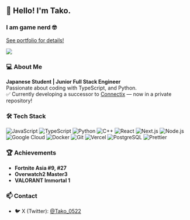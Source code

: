 ## 👋 Hello! I'm Tako.  
### I am game nerd 🤓
[See portfolio for details!](https://t4ko.vercel.app/)
<div align="left">
  <img src="https://komarev.com/ghpvc/?username=T4ko0522" />
</div>

### 💻 About Me
**Japanese Student | Junior Full Stack Engineer**  
Passionate about coding with TypeScript, and Python.  
✅ Currently developing a successor to [Connectix](https://github.com/T4ko0522/Connectix) — now in a private repository!

### 🛠 Tech Stack
![JavaScript](https://img.shields.io/badge/-JavaScript-F7DF1E?style=flat&logo=javascript&logoColor=black)
![TypeScript](https://img.shields.io/badge/-TypeScript-3178C6?style=flat&logo=typescript&logoColor=white)
![Python](https://img.shields.io/badge/-Python-3776AB?style=flat&logo=python&logoColor=white)
![C++](https://img.shields.io/badge/-C++-00599C?style=flat&logo=c%2b%2b&logoColor=white)
![React](https://img.shields.io/badge/-React-61DAFB?style=flat&logo=react&logoColor=white)
![Next.js](https://img.shields.io/badge/-Next.js-000000?style=flat&logo=next.js&logoColor=white)
![Node.js](https://img.shields.io/badge/-Node.js-339933?style=flat&logo=node.js&logoColor=white)
![Google Cloud](https://img.shields.io/badge/-Google%20Cloud-4285F4?style=flat&logo=google-cloud&logoColor=white)
![Docker](https://img.shields.io/badge/-Docker-2496ED?style=flat&logo=docker&logoColor=white)
![Git](https://img.shields.io/badge/-Git-F05032?style=flat&logo=git&logoColor=white)
![Vercel](https://img.shields.io/badge/-Vercel-000000?style=flat&logo=vercel&logoColor=white)
![PostgreSQL](https://img.shields.io/badge/-PostgreSQL-336791?style=flat&logo=postgresql&logoColor=white)
![Prettier](https://img.shields.io/badge/-Prettier-F7B93E?style=flat&logo=prettier&logoColor=white)

### 🏆 Achievements
- **Fortnite Asia #9, #27**  
- **Overwatch2 Master3**  
- **VALORANT Immortal 1**  

### 📫 Contact
- 🐦 X (Twitter): [@Tako_0522](https://x.com/Tako_0522)
